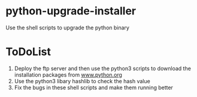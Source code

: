 # python-upgrade-installer
Use the shell scripts to upgrade the python binary
# ToDoList
1. Deploy the ftp server and then use the python3 scripts to download the installation packages from www.python.org
2. Use the python3 libary hashlib to check the hash value
3. Fix the bugs in these shell scripts and make them running better
